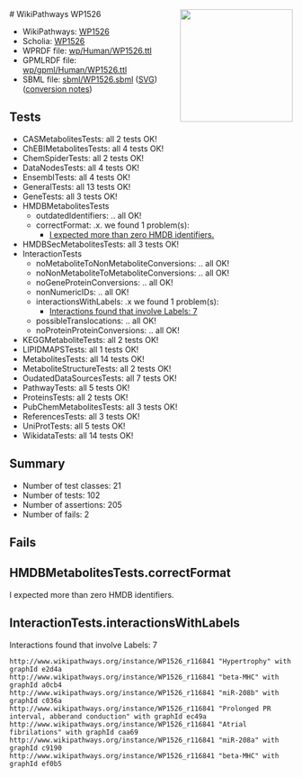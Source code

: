 <img style="float: right; width: 200px" src="../logo.png" />
# WikiPathways WP1526

* WikiPathways: [WP1526](https://identifiers.org/wikipathways:WP1526)
* Scholia: [WP1526](https://scholia.toolforge.org/wikipathways/WP1526)
* WPRDF file: [wp/Human/WP1526.ttl](../wp/Human/WP1526.ttl)
* GPMLRDF file: [wp/gpml/Human/WP1526.ttl](../wp/gpml/Human/WP1526.ttl)
* SBML file: [sbml/WP1526.sbml](../sbml/WP1526.sbml) ([SVG](../sbml/WP1526.svg)) ([conversion notes](../sbml/WP1526.txt))

## Tests
* CASMetabolitesTests: all 2 tests OK!
* ChEBIMetabolitesTests: all 4 tests OK!
* ChemSpiderTests: all 2 tests OK!
* DataNodesTests: all 4 tests OK!
* EnsemblTests: all 4 tests OK!
* GeneralTests: all 13 tests OK!
* GeneTests: all 3 tests OK!
* HMDBMetabolitesTests
    * outdatedIdentifiers: .. all OK!
    * correctFormat: .x. we found 1 problem(s):
        * [I expected more than zero HMDB identifiers.](#ad154c1e)
* HMDBSecMetabolitesTests: all 3 tests OK!
* InteractionTests
    * noMetaboliteToNonMetaboliteConversions: .. all OK!
    * noNonMetaboliteToMetaboliteConversions: .. all OK!
    * noGeneProteinConversions: .. all OK!
    * nonNumericIDs: .. all OK!
    * interactionsWithLabels: .x we found 1 problem(s):
        * [Interactions found that involve Labels: 7](#630d267e)
    * possibleTranslocations: .. all OK!
    * noProteinProteinConversions: .. all OK!
* KEGGMetaboliteTests: all 2 tests OK!
* LIPIDMAPSTests: all 1 tests OK!
* MetabolitesTests: all 14 tests OK!
* MetaboliteStructureTests: all 2 tests OK!
* OudatedDataSourcesTests: all 7 tests OK!
* PathwayTests: all 5 tests OK!
* ProteinsTests: all 2 tests OK!
* PubChemMetabolitesTests: all 3 tests OK!
* ReferencesTests: all 3 tests OK!
* UniProtTests: all 5 tests OK!
* WikidataTests: all 14 tests OK!


## Summary

* Number of test classes: 21
* Number of tests: 102
* Number of assertions: 205
* Number of fails: 2

## Fails

<a name="ad154c1e" />

## HMDBMetabolitesTests.correctFormat

I expected more than zero HMDB identifiers.
<a name="630d267e" />

## InteractionTests.interactionsWithLabels

Interactions found that involve Labels: 7
```
http://www.wikipathways.org/instance/WP1526_r116841 "Hypertrophy" with graphId e2d4a
http://www.wikipathways.org/instance/WP1526_r116841 "beta-MHC" with graphId a0cb4
http://www.wikipathways.org/instance/WP1526_r116841 "miR-208b" with graphId c036a
http://www.wikipathways.org/instance/WP1526_r116841 "Prolonged PR interval, abberand conduction" with graphId ec49a
http://www.wikipathways.org/instance/WP1526_r116841 "Atrial fibrilations" with graphId caa69
http://www.wikipathways.org/instance/WP1526_r116841 "miR-208a" with graphId c9190
http://www.wikipathways.org/instance/WP1526_r116841 "beta-MHC" with graphId ef0b5
```


